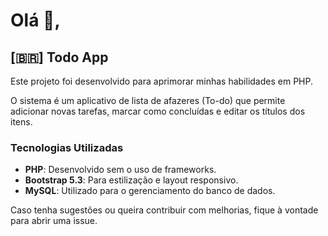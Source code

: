 # Olá 👋,

## [🇧🇷] Todo App

Este projeto foi desenvolvido para aprimorar minhas habilidades em PHP.

O sistema é um aplicativo de lista de afazeres (To-do) que permite adicionar novas tarefas, marcar como concluídas e editar os títulos dos itens.

### Tecnologias Utilizadas

- **PHP**: Desenvolvido sem o uso de frameworks.
- **Bootstrap 5.3**: Para estilização e layout responsivo.
- **MySQL**: Utilizado para o gerenciamento do banco de dados.

Caso tenha sugestões ou queira contribuir com melhorias, fique à vontade para abrir uma issue.
